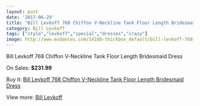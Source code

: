 ```yaml
---
layout: post
date: '2017-06-29'
title: "Bill Levkoff 768 Chiffon V-Neckline Tank Floor Length Bridesmaid Dress"
category: Bill Levkoff
tags: ["style","levkoff","special","dresses","crazy"]
image: http://www.eudances.com/14188-thickbox_default/bill-levkoff-768-chiffon-v-neckline-tank-floor-length-bridesmaid-dress.jpg
---
```

Bill Levkoff 768 Chiffon V-Neckline Tank Floor Length Bridesmaid Dress

On Sales: **$231.99**
<a href="https://www.eudances.com/en/bill-levkoff/4258-bill-levkoff-768-chiffon-v-neckline-tank-floor-length-bridesmaid-dress.html"><amp-img layout="responsive" width="600" height="600" src="//www.eudances.com/14188-thickbox_default/bill-levkoff-768-chiffon-v-neckline-tank-floor-length-bridesmaid-dress.jpg" alt="Bill Levkoff 768 Chiffon V-Neckline Tank Floor Length Bridesmaid Dress 0" /></a>
<a href="https://www.eudances.com/en/bill-levkoff/4258-bill-levkoff-768-chiffon-v-neckline-tank-floor-length-bridesmaid-dress.html"><amp-img layout="responsive" width="600" height="600" src="//www.eudances.com/14191-thickbox_default/bill-levkoff-768-chiffon-v-neckline-tank-floor-length-bridesmaid-dress.jpg" alt="Bill Levkoff 768 Chiffon V-Neckline Tank Floor Length Bridesmaid Dress 1" /></a>
<a href="https://www.eudances.com/en/bill-levkoff/4258-bill-levkoff-768-chiffon-v-neckline-tank-floor-length-bridesmaid-dress.html"><amp-img layout="responsive" width="600" height="600" src="//www.eudances.com/14190-thickbox_default/bill-levkoff-768-chiffon-v-neckline-tank-floor-length-bridesmaid-dress.jpg" alt="Bill Levkoff 768 Chiffon V-Neckline Tank Floor Length Bridesmaid Dress 2" /></a>
<a href="https://www.eudances.com/en/bill-levkoff/4258-bill-levkoff-768-chiffon-v-neckline-tank-floor-length-bridesmaid-dress.html"><amp-img layout="responsive" width="600" height="600" src="//www.eudances.com/14189-thickbox_default/bill-levkoff-768-chiffon-v-neckline-tank-floor-length-bridesmaid-dress.jpg" alt="Bill Levkoff 768 Chiffon V-Neckline Tank Floor Length Bridesmaid Dress 3" /></a>

Buy it: [Bill Levkoff 768 Chiffon V-Neckline Tank Floor Length Bridesmaid Dress](https://www.eudances.com/en/bill-levkoff/4258-bill-levkoff-768-chiffon-v-neckline-tank-floor-length-bridesmaid-dress.html "Bill Levkoff 768 Chiffon V-Neckline Tank Floor Length Bridesmaid Dress")

View more: [Bill Levkoff](https://www.eudances.com/en/57-bill-levkoff "Bill Levkoff")